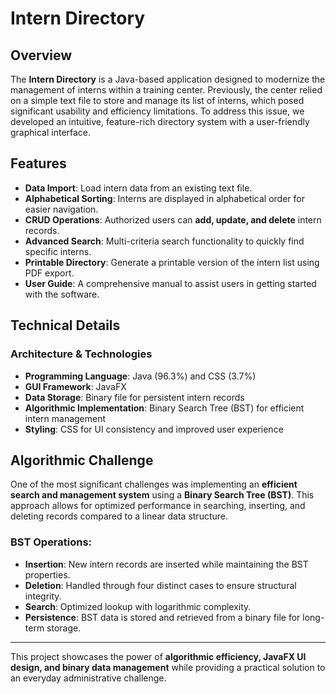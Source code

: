 # Intern Directory

## Overview
The **Intern Directory** is a Java-based application designed to modernize the management of interns within a training center. Previously, the center relied on a simple text file to store and manage its list of interns, which posed significant usability and efficiency limitations. To address this issue, we developed an intuitive, feature-rich directory system with a user-friendly graphical interface.

## Features
- **Data Import**: Load intern data from an existing text file.
- **Alphabetical Sorting**: Interns are displayed in alphabetical order for easier navigation.
- **CRUD Operations**: Authorized users can **add, update, and delete** intern records.
- **Advanced Search**: Multi-criteria search functionality to quickly find specific interns.
- **Printable Directory**: Generate a printable version of the intern list using PDF export.
- **User Guide**: A comprehensive manual to assist users in getting started with the software.

## Technical Details
### Architecture & Technologies
- **Programming Language**: Java (96.3%) and CSS (3.7%)
- **GUI Framework**: JavaFX
- **Data Storage**: Binary file for persistent intern records
- **Algorithmic Implementation**: Binary Search Tree (BST) for efficient intern management
- **Styling**: CSS for UI consistency and improved user experience

## Algorithmic Challenge
One of the most significant challenges was implementing an **efficient search and management system** using a **Binary Search Tree (BST)**. This approach allows for optimized performance in searching, inserting, and deleting records compared to a linear data structure.

### BST Operations:
- **Insertion**: New intern records are inserted while maintaining the BST properties.
- **Deletion**: Handled through four distinct cases to ensure structural integrity.
- **Search**: Optimized lookup with logarithmic complexity.
- **Persistence**: BST data is stored and retrieved from a binary file for long-term storage.

---
This project showcases the power of **algorithmic efficiency, JavaFX UI design, and binary data management** while providing a practical solution to an everyday administrative challenge.

